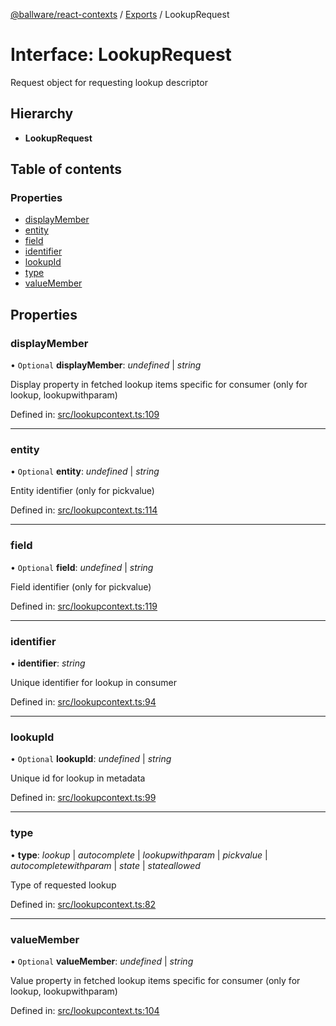 [@ballware/react-contexts](../README.md) / [Exports](../modules.md) / LookupRequest

# Interface: LookupRequest

Request object for requesting lookup descriptor

## Hierarchy

* **LookupRequest**

## Table of contents

### Properties

- [displayMember](lookuprequest.md#displaymember)
- [entity](lookuprequest.md#entity)
- [field](lookuprequest.md#field)
- [identifier](lookuprequest.md#identifier)
- [lookupId](lookuprequest.md#lookupid)
- [type](lookuprequest.md#type)
- [valueMember](lookuprequest.md#valuemember)

## Properties

### displayMember

• `Optional` **displayMember**: *undefined* \| *string*

Display property in fetched lookup items specific for consumer (only for lookup, lookupwithparam)

Defined in: [src/lookupcontext.ts:109](https://github.com/frankball/ballware-react-contexts/blob/d61edea/src/lookupcontext.ts#L109)

___

### entity

• `Optional` **entity**: *undefined* \| *string*

Entity identifier (only for pickvalue)

Defined in: [src/lookupcontext.ts:114](https://github.com/frankball/ballware-react-contexts/blob/d61edea/src/lookupcontext.ts#L114)

___

### field

• `Optional` **field**: *undefined* \| *string*

Field identifier (only for pickvalue)

Defined in: [src/lookupcontext.ts:119](https://github.com/frankball/ballware-react-contexts/blob/d61edea/src/lookupcontext.ts#L119)

___

### identifier

• **identifier**: *string*

Unique identifier for lookup in consumer

Defined in: [src/lookupcontext.ts:94](https://github.com/frankball/ballware-react-contexts/blob/d61edea/src/lookupcontext.ts#L94)

___

### lookupId

• `Optional` **lookupId**: *undefined* \| *string*

Unique id for lookup  in metadata

Defined in: [src/lookupcontext.ts:99](https://github.com/frankball/ballware-react-contexts/blob/d61edea/src/lookupcontext.ts#L99)

___

### type

• **type**: *lookup* \| *autocomplete* \| *lookupwithparam* \| *pickvalue* \| *autocompletewithparam* \| *state* \| *stateallowed*

Type of requested lookup

Defined in: [src/lookupcontext.ts:82](https://github.com/frankball/ballware-react-contexts/blob/d61edea/src/lookupcontext.ts#L82)

___

### valueMember

• `Optional` **valueMember**: *undefined* \| *string*

Value property in fetched lookup items specific for consumer (only for lookup, lookupwithparam)

Defined in: [src/lookupcontext.ts:104](https://github.com/frankball/ballware-react-contexts/blob/d61edea/src/lookupcontext.ts#L104)
